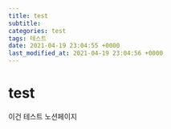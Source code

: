 ```yaml
---
title: test
subtitle: 
categories: test
tags: 테스트
date: 2021-04-19 23:04:55 +0000
last_modified_at: 2021-04-19 23:04:56 +0000
---
```

# test

이건 테스트  노션페이지